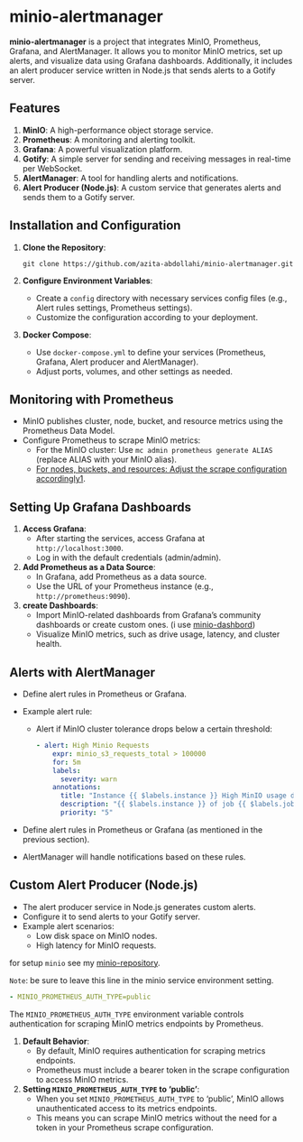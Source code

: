 # minio-alertmanager

**minio-alertmanager** is a project that integrates MinIO, Prometheus, Grafana, and AlertManager. It allows you to monitor MinIO metrics, set up alerts, and visualize data using Grafana dashboards. Additionally, it includes an alert producer service written in Node.js that sends alerts to a Gotify server.

## Features

1. **MinIO**: A high-performance object storage service.
2. **Prometheus**: A monitoring and alerting toolkit.
3. **Grafana**: A powerful visualization platform.
4. **Gotify**: A simple server for sending and receiving messages in real-time per WebSocket. 
5. **AlertManager**: A tool for handling alerts and notifications.
6. **Alert Producer (Node.js)**: A custom service that generates alerts and sends them to a Gotify server.

## Installation and Configuration

1. **Clone the Repository**:

   ```
   git clone https://github.com/azita-abdollahi/minio-alertmanager.git
   ```

   

2. **Configure Environment Variables**:

   - Create a `config` directory with necessary services config files (e.g., Alert rules settings, Prometheus settings).
   - Customize the configuration according to your deployment.

3. **Docker Compose**:

   - Use `docker-compose.yml` to define your services (Prometheus, Grafana, Alert producer and AlertManager).
   - Adjust ports, volumes, and other settings as needed.

## Monitoring with Prometheus

- MinIO publishes cluster, node, bucket, and resource metrics using the Prometheus Data Model.
- Configure Prometheus to scrape MinIO metrics:
  - For the MinIO cluster: Use `mc admin prometheus generate ALIAS` (replace ALIAS with your MinIO alias).
  - [For nodes, buckets, and resources: Adjust the scrape configuration accordingly](https://min.io/docs/minio/container/operations/monitoring/collect-minio-metrics-using-prometheus.html)[1](https://min.io/docs/minio/container/operations/monitoring/collect-minio-metrics-using-prometheus.html).

## Setting Up Grafana Dashboards

1. **Access Grafana**:
   - After starting the services, access Grafana at `http://localhost:3000`.
   - Log in with the default credentials (admin/admin).
2. **Add Prometheus as a Data Source**:
   - In Grafana, add Prometheus as a data source.
   - Use the URL of your Prometheus instance (e.g., `http://prometheus:9090`).
3. **create Dashboards**:
   - Import MinIO-related dashboards from Grafana’s community dashboards or create custom ones. (i use [minio-dashbord](https://github.com/azita-abdollahi/minio-alertmanager/blob/master/config/grafana/dashboards/minio-rev26.json))
   - Visualize MinIO metrics, such as drive usage, latency, and cluster health.

## Alerts with AlertManager

- Define alert rules in Prometheus or Grafana.

- Example alert rule:

  - Alert if MinIO cluster tolerance drops below a certain threshold:

    ```yaml
    - alert: High Minio Requests
        expr: minio_s3_requests_total > 100000
        for: 5m
        labels:
          severity: warn
        annotations:
          title: "Instance {{ $labels.instance }} High MinIO usage detected"
          description: "{{ $labels.instance }} of job {{ $labels.job }} has too MinIO HTTP requests in the last 5 minutes."
          priority: "5"
    ```

- Define alert rules in Prometheus or Grafana (as mentioned in the previous section).
- AlertManager will handle notifications based on these rules.

## Custom Alert Producer (Node.js)

- The alert producer service in Node.js generates custom alerts.
- Configure it to send alerts to your Gotify server.
- Example alert scenarios:
  - Low disk space on MinIO nodes.
  - High latency for MinIO requests.

for setup `minio` see my [minio-repository](https://github.com/azita-abdollahi/minio).

`Note`: be sure to leave this line in the minio service environment setting.

```yaml
- MINIO_PROMETHEUS_AUTH_TYPE=public
```

The `MINIO_PROMETHEUS_AUTH_TYPE` environment variable controls authentication for scraping MinIO metrics endpoints by Prometheus. 

1. **Default Behavior**:
   - By default, MinIO requires authentication for scraping metrics endpoints.
   - Prometheus must include a bearer token in the scrape configuration to access MinIO metrics.
2. **Setting `MINIO_PROMETHEUS_AUTH_TYPE` to ‘public’**:
   - When you set `MINIO_PROMETHEUS_AUTH_TYPE` to ‘public’, MinIO allows unauthenticated access to its metrics endpoints.
   - This means you can scrape MinIO metrics without the need for a token in your Prometheus scrape configuration.